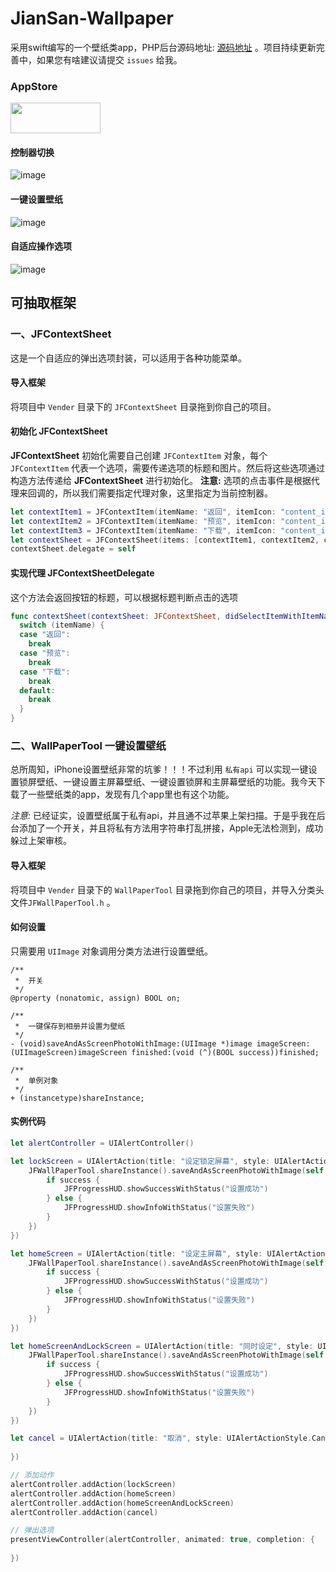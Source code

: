 # JianSan-Wallpaper

采用swift编写的一个壁纸类app，PHP后台源码地址: [源码地址](https://github.com/6ag/JianSan-Wallpaper-php) 。项目持续更新完善中，如果您有啥建议请提交 `issues` 给我。

### AppStore

<a target='_blank' href='https://itunes.apple.com/app/id1110293594'>
<img src='http://ww2.sinaimg.cn/large/0060lm7Tgw1f1hgrs1ebwj308102q0sp.jpg' width='144' height='49' />
</a>

#### 控制器切换

![image](https://github.com/6ag/JianSan-Wallpaper/blob/master/1.gif)

#### 一键设置壁纸

![image](https://github.com/6ag/JianSan-Wallpaper/blob/master/2.gif)

#### 自适应操作选项

![image](https://github.com/6ag/JianSan-Wallpaper/blob/master/3.gif)

## 可抽取框架
### **一、JFContextSheet**

这是一个自适应的弹出选项封装，可以适用于各种功能菜单。

#### 导入框架

将项目中 `Vender` 目录下的 `JFContextSheet` 目录拖到你自己的项目。

#### 初始化 **JFContextSheet**

**JFContextSheet** 初始化需要自己创建 `JFContextItem` 对象，每个 `JFContextItem` 代表一个选项，需要传递选项的标题和图片。然后将这些选项通过构造方法传递给 **JFContextSheet** 进行初始化。
**注意:** 选项的点击事件是根据代理来回调的，所以我们需要指定代理对象，这里指定为当前控制器。

```swift
let contextItem1 = JFContextItem(itemName: "返回", itemIcon: "content_icon_back")
let contextItem2 = JFContextItem(itemName: "预览", itemIcon: "content_icon_preview")
let contextItem3 = JFContextItem(itemName: "下载", itemIcon: "content_icon_download")
let contextSheet = JFContextSheet(items: [contextItem1, contextItem2, contextItem3])
contextSheet.delegate = self
```

#### 实现代理 **JFContextSheetDelegate**

这个方法会返回按钮的标题，可以根据标题判断点击的选项

```swift
func contextSheet(contextSheet: JFContextSheet, didSelectItemWithItemName itemName: String) {
  switch (itemName) {
  case "返回":
    break
  case "预览":
    break
  case "下载":
    break
  default:
    break
  }
}
```

### **二、WallPaperTool** 一键设置壁纸

总所周知，iPhone设置壁纸非常的坑爹！！！不过利用 `私有api` 可以实现一键设置锁屏壁纸、一键设置主屏幕壁纸、一键设置锁屏和主屏幕壁纸的功能。我今天下载了一些壁纸类的app，发现有几个app里也有这个功能。

*注意:* 已经证实，设置壁纸属于私有api，并且通不过苹果上架扫描。于是乎我在后台添加了一个开关，并且将私有方法用字符串打乱拼接，Apple无法检测到，成功躲过上架审核。

#### 导入框架

将项目中 `Vender` 目录下的 `WallPaperTool` 目录拖到你自己的项目，并导入分类头文件`JFWallPaperTool.h` 。

#### 如何设置

只需要用 `UIImage` 对象调用分类方法进行设置壁纸。

```objc
/**
 *  开关
 */
@property (nonatomic, assign) BOOL on;

/**
 *  一键保存到相册并设置为壁纸
 */
- (void)saveAndAsScreenPhotoWithImage:(UIImage *)image imageScreen:(UIImageScreen)imageScreen finished:(void (^)(BOOL success))finished;

/**
 *  单例对象
 */
+ (instancetype)shareInstance;
```

#### 实例代码

```swift
let alertController = UIAlertController()

let lockScreen = UIAlertAction(title: "设定锁定屏幕", style: UIAlertActionStyle.Default, handler: { (action) in
    JFWallPaperTool.shareInstance().saveAndAsScreenPhotoWithImage(self.image!, imageScreen: UIImageScreenLock, finished: { (success) in
        if success {
            JFProgressHUD.showSuccessWithStatus("设置成功")
        } else {
            JFProgressHUD.showInfoWithStatus("设置失败")
        }
    })
})

let homeScreen = UIAlertAction(title: "设定主屏幕", style: UIAlertActionStyle.Default, handler: { (action) in
    JFWallPaperTool.shareInstance().saveAndAsScreenPhotoWithImage(self.image!, imageScreen: UIImageScreenHome, finished: { (success) in
        if success {
            JFProgressHUD.showSuccessWithStatus("设置成功")
        } else {
            JFProgressHUD.showInfoWithStatus("设置失败")
        }
    })
})

let homeScreenAndLockScreen = UIAlertAction(title: "同时设定", style: UIAlertActionStyle.Default, handler: { (action) in
    JFWallPaperTool.shareInstance().saveAndAsScreenPhotoWithImage(self.image!, imageScreen: UIImageScreenBoth, finished: { (success) in
        if success {
            JFProgressHUD.showSuccessWithStatus("设置成功")
        } else {
            JFProgressHUD.showInfoWithStatus("设置失败")
        }
    })
})

let cancel = UIAlertAction(title: "取消", style: UIAlertActionStyle.Cancel, handler: { (action) in
    
})

// 添加动作
alertController.addAction(lockScreen)
alertController.addAction(homeScreen)
alertController.addAction(homeScreenAndLockScreen)
alertController.addAction(cancel)

// 弹出选项
presentViewController(alertController, animated: true, completion: {
    
})
```

